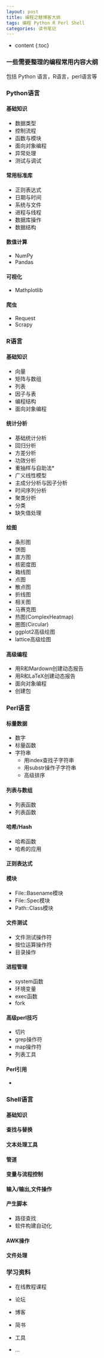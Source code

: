 ```yaml
---
layout: post
title: 编程之魅博客大纲
tags: 编程 Python R Perl Shell
categories: 读书笔记
---
```


* content
{:toc}


### 一些需要整理的编程常用内容大纲

包括 Python 语言，R语言，perl语言等






### Python语言
#### 基础知识
* 数据类型
* 控制流程
* 函数与模块
* 面向对象编程
* 异常处理
* 测试与调试

#### 常用标准库
* 正则表达式
* 日期与时间
* 系统与文件
* 进程与线程
* 数据库操作
* 数据结构





<!--break-->

#### 数值计算
* NumPy
* Pandas

#### 可视化
* Mathplotlib

#### 爬虫
* Request
* Scrapy

### R语言

#### 基础知识

* 向量
* 矩阵与数组
* 列表
* 因子与表
* 编程结构
* 面向对象编程

#### 统计分析
* 基础统计分析
* 回归分析
* 方差分析
* 功效分析
* 重抽样与自助法*
* 广义线性模型
* 主成分分析与因子分析
* 时间序列分析
* 聚类分析
* 分类
* 缺失值处理 

#### 绘图
- 条形图
- 饼图
- 直方图
- 核密度图
- 箱线图
- 点图
- 散点图
- 折线图
- 相关图
- 马赛克图
- 热图(ComplexHeatmap)
- 圈图(Circular)
- ggplot2高级绘图
- lattice高级绘图

#### 高级编程
- 用R和Mardown创建动态报告
- 用R和LaTeX创建动态报告
- 面向对象编程
- 创建包

### Perl语言

#### 标量数据
* 数字
* 标量函数
* 字符串
	- 用index查找子字符串
	- 用substr操作子字符串
	- 高级排序

#### 列表与数组
* 列表函数
* 列表函数

#### 哈希/Hash
* 哈希函数
* 哈希的应用

#### 正则表达式


#### 模块
* File::Basename模块
* File::Spec模块
* Path::Class模块

#### 文件测试
* 文件测试操作符
* 按位运算操作符
* 目录操作

#### 进程管理
* system函数
* 环境变量
* exec函数
* fork

#### 高级perl技巧
* 切片
* grep操作符
* map操作符
* 列表工具

#### Perl引用
* 


### Shell语言

#### 基础知识

#### 查找与替换

#### 文本处理工具

#### 管道

#### 变量与流程控制

#### 输入/输出,文件操作

#### 产生脚本
* 路径查找
* 软件构建自动化

#### AWK操作


#### 文件处理



### 学习资料

- 在线教程课程

- 论坛

- 博客

- 简书

- 工具

- ...









